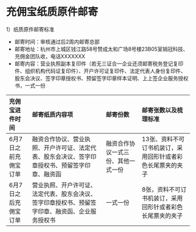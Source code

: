 # 充佣宝纸质原件邮寄



1）纸质原件邮寄标准

* 邮寄时间：审核通过后2周内邮寄总部
* 邮寄地址：杭州市上城区钱江路58号赞成太和广场8号楼23B05室销冠科技、充佣金团队收，电话XXXXXXX
* 邮寄内容：营业执照副本复印件（若无三证合一企业还须邮寄税务登记复印件、组织机构代码证复印件）、开户许可证复印件、法定代表人身份复印件、股东会决议、签字印章授权书、预留签字印章样本证明、上上签企业服务授权书，一式一份

| 充佣宝进件时间 | 邮寄纸质内容项 | 邮寄份数 | 邮寄张数以及梳理标准 |
| :--- | :--- | :--- | :--- |
| 6月7日之前充佣宝订单 | 融资合作协议、营业执照、开户许可证、法定代表、股东会决议、签字印章授权书、预留签字印章、融资函 | 融资合作协议一式三份、其他一式一份 | 13张、资料不可订书机装订，采用回形针或者彩色长尾票夹的夹子 |
| 6月7日之后充佣宝订单 | 营业执照、开户许可证、法定代表、股东会决议、签字印章授权书、预留签字印章、融资函、企业服务授权书 | 一式一份 | 8张，资料不可订书机装订，采用回形针或者彩色长尾票夹的夹子 |



